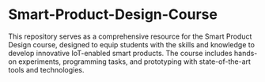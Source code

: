 # Smart-Product-Design-Course
This repository serves as a comprehensive resource for the Smart Product Design course, designed to equip students with the skills and knowledge to develop innovative IoT-enabled smart products. The course includes hands-on experiments, programming tasks, and prototyping with state-of-the-art tools and technologies.
